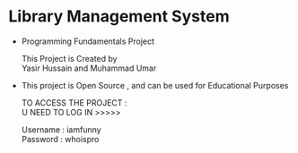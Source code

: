 # Library Management System

* Programming Fundamentals Project <br>
  
  This Project is Created by <br>
  Yasir Hussain and Muhammad Umar
  
* This project is Open Source , and can be used for Educational Purposes <br>

  TO ACCESS THE PROJECT : <br>
  U NEED TO LOG IN >>>>> <br>
  
  Username : iamfunny <br>
  Password : whoispro
